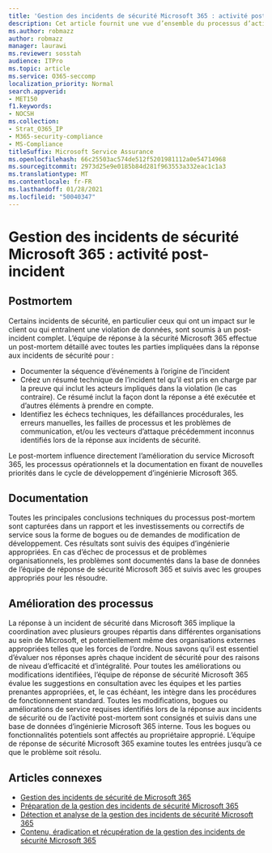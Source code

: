 ```yaml
---
title: 'Gestion des incidents de sécurité Microsoft 365 : activité post-incident'
description: Cet article fournit une vue d’ensemble du processus d’activité post-incident de gestion des incidents de sécurité dans Microsoft 365.
ms.author: robmazz
author: robmazz
manager: laurawi
ms.reviewer: sosstah
audience: ITPro
ms.topic: article
ms.service: O365-seccomp
localization_priority: Normal
search.appverid:
- MET150
f1.keywords:
- NOCSH
ms.collection:
- Strat_O365_IP
- M365-security-compliance
- MS-Compliance
titleSuffix: Microsoft Service Assurance
ms.openlocfilehash: 66c25503ac574de512f5201981112a0e54714968
ms.sourcegitcommit: 2973d25e9e0185b84d281f963553a332eac1c1a3
ms.translationtype: MT
ms.contentlocale: fr-FR
ms.lasthandoff: 01/28/2021
ms.locfileid: "50040347"
---
```

# <a name="microsoft-365-security-incident-management-post-incident-activity"></a>Gestion des incidents de sécurité Microsoft 365 : activité post-incident

## <a name="postmortem"></a>Postmortem

Certains incidents de sécurité, en particulier ceux qui ont un impact sur le client ou qui entraînent une violation de données, sont soumis à un post-incident complet. L’équipe de réponse à la sécurité Microsoft 365 effectue un post-mortem détaillé avec toutes les parties impliquées dans la réponse aux incidents de sécurité pour :

- Documenter la séquence d’événements à l’origine de l’incident
- Créez un résumé technique de l’incident tel qu’il est pris en charge par la preuve qui inclut les acteurs impliqués dans la violation (le cas contraire). Ce résumé inclut la façon dont la réponse a été exécutée et d’autres éléments à prendre en compte.
- Identifiez les échecs techniques, les défaillances procédurales, les erreurs manuelles, les failles de processus et les problèmes de communication, et/ou les vecteurs d’attaque précédemment inconnus identifiés lors de la réponse aux incidents de sécurité.

Le post-mortem influence directement l’amélioration du service Microsoft 365, les processus opérationnels et la documentation en fixant de nouvelles priorités dans le cycle de développement d’ingénierie Microsoft 365.

## <a name="documentation"></a>Documentation

Toutes les principales conclusions techniques du processus post-mortem sont capturées dans un rapport et les investissements ou correctifs de service sous la forme de bogues ou de demandes de modification de développement. Ces résultats sont suivis des équipes d’ingénierie appropriées. En cas d’échec de processus et de problèmes organisationnels, les problèmes sont documentés dans la base de données de l’équipe de réponse de sécurité Microsoft 365 et suivis avec les groupes appropriés pour les résoudre.

## <a name="process-improvement"></a>Amélioration des processus

La réponse à un incident de sécurité dans Microsoft 365 implique la coordination avec plusieurs groupes répartis dans différentes organisations au sein de Microsoft, et potentiellement même des organisations externes appropriées telles que les forces de l’ordre. Nous savons qu’il est essentiel d’évaluer nos réponses après chaque incident de sécurité pour des raisons de niveau d’efficacité et d’intégralité. Pour toutes les améliorations ou modifications identifiées, l’équipe de réponse de sécurité Microsoft 365 évalue les suggestions en consultation avec les équipes et les parties prenantes appropriées, et, le cas échéant, les intègre dans les procédures de fonctionnement standard. Toutes les modifications, bogues ou améliorations de service requises identifiés lors de la réponse aux incidents de sécurité ou de l’activité post-mortem sont consignés et suivis dans une base de données d’ingénierie Microsoft 365 interne. Tous les bogues ou fonctionnalités potentiels sont affectés au propriétaire approprié. L’équipe de réponse de sécurité Microsoft 365 examine toutes les entrées jusqu’à ce que le problème soit résolu.

## <a name="related-articles"></a>Articles connexes

- [Gestion des incidents de sécurité de Microsoft 365](assurance-security-incident-management.md)
- [Préparation de la gestion des incidents de sécurité Microsoft 365](assurance-sim-preparation.md)
- [Détection et analyse de la gestion des incidents de sécurité Microsoft 365](assurance-sim-detection-analysis.md)
- [Contenu, éradication et récupération de la gestion des incidents de sécurité Microsoft 365](assurance-sim-containment-eradication-recovery.md)
